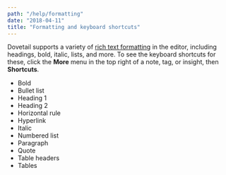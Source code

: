 ```yaml
---
path: "/help/formatting"
date: "2018-04-11"
title: "Formatting and keyboard shortcuts"
---
```


Dovetail supports a variety of [rich text formatting](https://en.wikipedia.org/wiki/Formatted_text) in the editor, including headings, bold, italic, lists, and more. To see the keyboard shortcuts for these, click the **More** menu in the top right of a note, tag, or insight, then **Shortcuts**.

* Bold
* Bullet list
* Heading 1
* Heading 2
* Horizontal rule
* Hyperlink
* Italic
* Numbered list
* Paragraph
* Quote
* Table headers
* Tables
